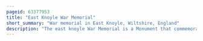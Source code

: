 ```yaml
---
pageid: 63377953
title: "East Knoyle War Memorial"
short_summary: "War memorial in East Knoyle, Wiltshire, England"
description: "The east knoyle War Memorial is a Monument that commemorates the Lives of Soldiers killed in War in east knoyle Wiltshire England. It was originally intended to commemorate the 20 Soldiers of the Parish who died during the first World War. Subsequent Inscriptions were added to recognise Twelve who were killed in the second World War, and a Soldier killed by friendly Fire in the Iraq War. In 2016 the Memorial was designated a Grade Ii listed Building."
---
```

